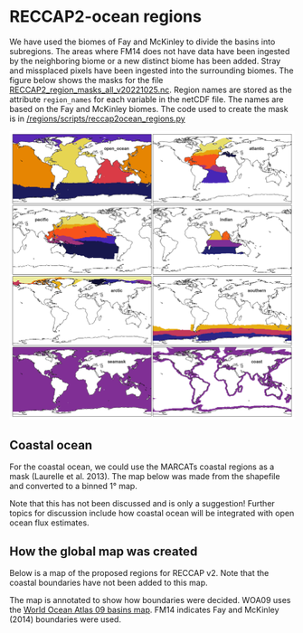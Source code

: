 # RECCAP2-ocean regions 

We have used the biomes of Fay and McKinley to divide the basins into subregions. 
The areas where FM14 does not have data have been ingested by the neighboring biome or a new distinct biome has been added. 
Stray and missplaced pixels have been ingested into the surrounding biomes. 
The figure below shows the masks for the file [RECCAP2_region_masks_all_v20221025.nc](https://github.com/RECCAP2-ocean/shared-resources/blob/master/regions/RECCAP2_region_masks_all_v20221025.nc). 
Region names are stored as the attribute `region_names` for each variable in the netCDF file. The names are based on the Fay and McKinley biomes. 
The code used to create the mask is in [/regions/scripts/reccap2ocean_regions.py](https://github.com/RECCAP2-ocean/shared-resources/blob/62e836e2f1231b601b80b2b99bb7f1cc3b02374c/regions/scripts/reccap2ocean_regions.py)

![](../../figures/regions/RECCAP2_region_masks_all_v20221025.png)


## Coastal ocean

For the coastal ocean, we could use the MARCATs coastal regions as a mask (Laurelle et al. 2013). The map below was made from the shapefile and converted to a binned 1° map. 

Note that this has not been discussed and is only a suggestion! Further topics for discussion include how coastal ocean will be integrated with open ocean flux estimates. 

## How the global map was created
Below is a map of the proposed regions for RECCAP v2. Note that the coastal boundaries have not been added to this map. 

The map is annotated to show how boundaries were decided. WOA09 uses the [World Ocean Atlas 09 basins map](https://iridl.ldeo.columbia.edu/SOURCES/.NOAA/.NODC/.WOA09/.Masks/.basin/data.nc). FM14 indicates Fay and McKinley (2014) boundaries were used. 


